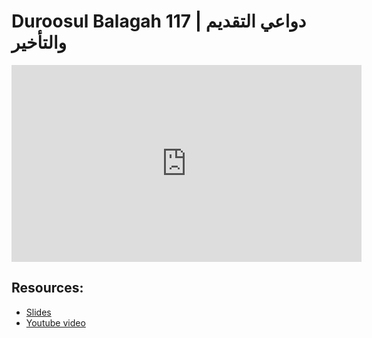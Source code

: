 # Duroosul Balagah 117 | دواعي التقديم والتأخير
                
<iframe width="560" height="315" src="https://www.youtube-nocookie.com/embed/oCiat0XZpV0?start=0" frameborder="0" allow="accelerometer; autoplay; encrypted-media; gyroscope; picture-in-picture" allowfullscreen="allowfullscreen">
</iframe><BR>

## Resources:
- [Slides](https://github.com/arshare/resources_balagha_pdfs)
- [Youtube video](https://www.youtube.com/watch?v=oCiat0XZpV0&list=PLzn0qdi6JpdvvXVuJ7kIusNquSxeyKJvc)


